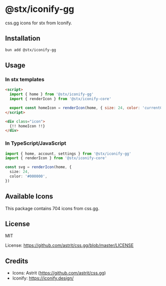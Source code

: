 # @stx/iconify-gg

css.gg icons for stx from Iconify.

## Installation

```bash
bun add @stx/iconify-gg
```

## Usage

### In stx templates

```html
<script>
  import { home } from '@stx/iconify-gg'
  import { renderIcon } from '@stx/iconify-core'

  export const homeIcon = renderIcon(home, { size: 24, color: 'currentColor' })
</script>

<div class="icon">
  {!! homeIcon !!}
</div>
```

### In TypeScript/JavaScript

```typescript
import { home, account, settings } from '@stx/iconify-gg'
import { renderIcon } from '@stx/iconify-core'

const svg = renderIcon(home, {
  size: 24,
  color: '#000000',
})
```

## Available Icons

This package contains 704 icons from css.gg.

## License

MIT

License: https://github.com/astrit/css.gg/blob/master/LICENSE

## Credits

- Icons: Astrit (https://github.com/astrit/css.gg)
- Iconify: https://iconify.design/

